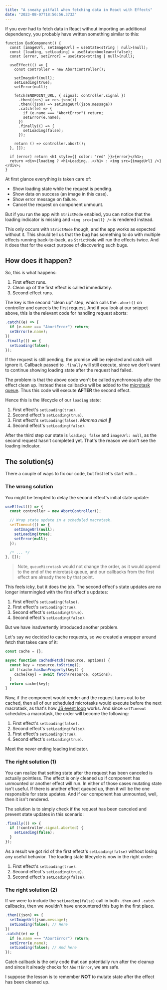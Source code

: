 ```yaml
---
title: "A sneaky pitfall when fetching data in React with Effects"
date: "2023-08-07T18:56:56.373Z"
---
```


If you ever had to fetch data in React without importing an additional dependency,
you probably have written something similar to this:

```tsx
function BadComponent() {
  const [imageUrl, setImageUrl] = useState<string | null>(null);
  const [loading, setLoading] = useState<boolean>(false);
  const [error, setError] = useState<string | null>(null);

  useEffect(() => {
    const controller = new AbortController();

    setImageUrl(null);
    setLoading(true);
    setError(null);

    fetch(ENDPOINT_URL, { signal: controller.signal })
      .then((res) => res.json())
      .then((json) => setImageUrl(json.message))
      .catch((e) => {
        if (e.name === "AbortError") return;
        setError(e.name);
      })
      .finally(() => {
        setLoading(false);
      });

    return () => controller.abort();
  }, []);

  if (error) return <h1 style={{ color: "red" }}>{error}</h1>;
  return <div>{loading ? <h1>Loading...</h1> : <img src={imageUrl} />}</div>;
}
```

At first glance everything is taken care of:

- Show loading state while the request is pending.
- Show data on success (an image in this case).
- Show error message on failure.
- Cancel the request on component unmount.

But if you run the app with `StrictMode` enabled,
you can notice that the loading indicator is missing and `<img src={null} />` is rendered instead.

This only occurs with `StrictMode` though, and the app works
as expected without it. This should tell us that the bug has something to do
with multiple effects running back-to-back, as `StrictMode` will run the effects twice.
And it does that for the exact purpose of discovering such bugs.

## How does it happen?

So, this is what happens:

1. First effect runs.
2. Clean up of the first effect is called immediately.
3. Second effect runs.

The key is the second "clean up" step, which calls the `.abort()` on controller
and cancels the first request. And if you look at our snippet above, this is the
relevant code for handling request aborts:

```jsx
.catch((e) => {
  if (e.name === "AbortError") return;
  setError(e.name);
})
.finally(() => {
  setLoading(false);
});
```

If the request is still pending, the promise will be rejected and catch will ignore it.
Callback passed to `.finally` will still execute, since we don't want to continue showing
loading state after the request had failed.

The problem is that the above code won't be called synchronously after the effect clean up.
Instead these callbacks will be added to the [microtask queue](https://javascript.info/microtask-queue).
Thus this code will execute **AFTER** the second effect.

Hence this is the lifecycle of our `loading` state:

1. First effect's `setLoading(true)`.
2. Second effect's `setLoading(true)`.
3. First effect's `setLoading(false)`. _Mamma mia! 🤌_
4. Second effect's `setLoading(false)`.

After the third step our state is `loading: false` and `imageUrl: null`,
as the second request hasn't completed yet.
That's the reason we don't see the loading indicator.

## The solution(s)

There a couple of ways to fix our code, but first let's start with...

### The wrong solution

You might be tempted to delay the second effect's initial state update:

```jsx
useEffect(() => {
  const controller = new AbortController();

  // Wrap state update in a scheduled macrotask.
  setTimeout(() => {
    setImageUrl(null);
    setLoading(true);
    setError(null);
  });

  /* ... */
}, []);
```

> Note, `queueMicrotask` would not change the order, as it would append to the end of the microtask queue, and our callbacks from the first effect are already there by that point.

This feels icky, but it does the job.
The second effect's state updates are no longer intermingled with the first effect's updates:

1. First effect's `setLoading(false)`.
2. First effect's `setLoading(true)`.
3. Second effect's `setLoading(true)`.
4. Second effect's `setLoading(false)`.

But we have inadvertently introduced another problem.

Let's say we decided to cache requests,
so we created a wrapper around fetch that takes care of it:

```jsx
const cache = {};

async function cachedFetch(resource, options) {
  const key = resource.toString();
  if (!cache.hasOwnProperty(key)) {
    cache[key] = await fetch(resource, options);
  }
  return cache[key];
}
```

Now, if the component would render and the request turns out to be cached,
then all of our scheduled microtasks would execute before the next macrotask,
as that's how [JS event loop](https://javascript.info/event-loop#summary) works.
And since `setTimeout` schedules a macrotask, the order will become the following:

1. First effect's `setLoading(false)`.
2. Second effect's `setLoading(false)`.
3. First effect's `setLoading(true)`.
4. Second effect's `setLoading(true)`.

Meet the never ending loading indicator.

### The right solution (1)

You can realize that setting state after the request has been canceled is actually pointless.
The effect is only cleaned up if component has unmounted or another effect will run.
In either of those cases mutating state isn't useful.
If there is another effect queued up, then it will be the one responsible for state updates.
And if our component has unmounted, well, then it isn't rendered.

The solution is to simply check if the request has been canceled
and prevent state updates in this scenario:

```jsx
.finally(() => {
  if (!controller.signal.aborted) {
    setLoading(false);
  }
});
```

As a result we got rid of the first effect's `setLoading(false)` without losing any useful behavior.
The loading state lifecycle is now in the right order:

1. First effect's `setLoading(true)`.
2. Second effect's `setLoading(true)`.
3. Second effect's `setLoading(false)`.

### The right solution (2)

If we were to include the `setLoading(false)` call in both `.then` and `.catch`
callbacks, then we wouldn't have encountered this bug in the first place.

```jsx
.then((json) => {
  setImageUrl(json.message);
  setLoading(false); // Here
})
.catch((e) => {
  if (e.name === "AbortError") return;
  setError(e.name);
  setLoading(false); // And here
});
```

Catch callback is the only code that can potentially run after the cleanup
and since it already checks for `AbortError`, we are safe.

I suppose the lesson is to remember **NOT** to mutate state after the effect has been cleaned up.
